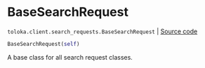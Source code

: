 # BaseSearchRequest
`toloka.client.search_requests.BaseSearchRequest` | [Source code](https://github.com/Toloka/toloka-kit/blob/v1.2.3/src/client/search_requests.py#L170)

```python
BaseSearchRequest(self)
```

A base class for all search request classes.

